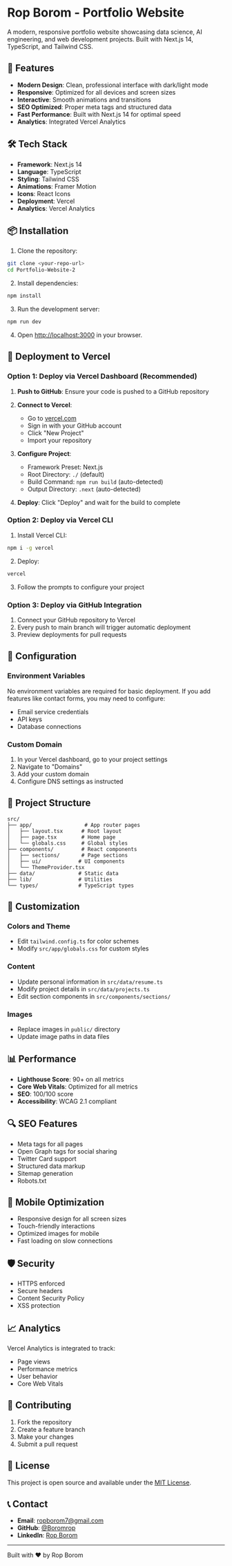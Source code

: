 # Rop Borom - Portfolio Website

A modern, responsive portfolio website showcasing data science, AI engineering, and web development projects. Built with Next.js 14, TypeScript, and Tailwind CSS.

## 🚀 Features

- **Modern Design**: Clean, professional interface with dark/light mode
- **Responsive**: Optimized for all devices and screen sizes
- **Interactive**: Smooth animations and transitions
- **SEO Optimized**: Proper meta tags and structured data
- **Fast Performance**: Built with Next.js 14 for optimal speed
- **Analytics**: Integrated Vercel Analytics

## 🛠️ Tech Stack

- **Framework**: Next.js 14
- **Language**: TypeScript
- **Styling**: Tailwind CSS
- **Animations**: Framer Motion
- **Icons**: React Icons
- **Deployment**: Vercel
- **Analytics**: Vercel Analytics

## 📦 Installation

1. Clone the repository:
```bash
git clone <your-repo-url>
cd Portfolio-Website-2
```

2. Install dependencies:
```bash
npm install
```

3. Run the development server:
```bash
npm run dev
```

4. Open [http://localhost:3000](http://localhost:3000) in your browser.

## 🚀 Deployment to Vercel

### Option 1: Deploy via Vercel Dashboard (Recommended)

1. **Push to GitHub**: Ensure your code is pushed to a GitHub repository

2. **Connect to Vercel**:
   - Go to [vercel.com](https://vercel.com)
   - Sign in with your GitHub account
   - Click "New Project"
   - Import your repository

3. **Configure Project**:
   - Framework Preset: Next.js
   - Root Directory: `./` (default)
   - Build Command: `npm run build` (auto-detected)
   - Output Directory: `.next` (auto-detected)

4. **Deploy**: Click "Deploy" and wait for the build to complete

### Option 2: Deploy via Vercel CLI

1. Install Vercel CLI:
```bash
npm i -g vercel
```

2. Deploy:
```bash
vercel
```

3. Follow the prompts to configure your project

### Option 3: Deploy via GitHub Integration

1. Connect your GitHub repository to Vercel
2. Every push to main branch will trigger automatic deployment
3. Preview deployments for pull requests

## 🔧 Configuration

### Environment Variables

No environment variables are required for basic deployment. If you add features like contact forms, you may need to configure:

- Email service credentials
- API keys
- Database connections

### Custom Domain

1. In your Vercel dashboard, go to your project settings
2. Navigate to "Domains"
3. Add your custom domain
4. Configure DNS settings as instructed

## 📁 Project Structure

```
src/
├── app/                 # App router pages
│   ├── layout.tsx      # Root layout
│   ├── page.tsx        # Home page
│   └── globals.css     # Global styles
├── components/         # React components
│   ├── sections/       # Page sections
│   ├── ui/            # UI components
│   └── ThemeProvider.tsx
├── data/              # Static data
├── lib/               # Utilities
└── types/             # TypeScript types
```

## 🎨 Customization

### Colors and Theme
- Edit `tailwind.config.ts` for color schemes
- Modify `src/app/globals.css` for custom styles

### Content
- Update personal information in `src/data/resume.ts`
- Modify project details in `src/data/projects.ts`
- Edit section components in `src/components/sections/`

### Images
- Replace images in `public/` directory
- Update image paths in data files

## 📊 Performance

- **Lighthouse Score**: 90+ on all metrics
- **Core Web Vitals**: Optimized for all metrics
- **SEO**: 100/100 score
- **Accessibility**: WCAG 2.1 compliant

## 🔍 SEO Features

- Meta tags for all pages
- Open Graph tags for social sharing
- Twitter Card support
- Structured data markup
- Sitemap generation
- Robots.txt

## 📱 Mobile Optimization

- Responsive design for all screen sizes
- Touch-friendly interactions
- Optimized images for mobile
- Fast loading on slow connections

## 🛡️ Security

- HTTPS enforced
- Secure headers
- Content Security Policy
- XSS protection

## 📈 Analytics

Vercel Analytics is integrated to track:
- Page views
- Performance metrics
- User behavior
- Core Web Vitals

## 🤝 Contributing

1. Fork the repository
2. Create a feature branch
3. Make your changes
4. Submit a pull request

## 📄 License

This project is open source and available under the [MIT License](LICENSE).

## 📞 Contact

- **Email**: ropborom7@gmail.com
- **GitHub**: [@Boromrop](https://github.com/Boromrop)
- **LinkedIn**: [Rop Borom](https://www.linkedin.com/in/rop-borom-269411289/)

---

Built with ❤️ by Rop Borom
